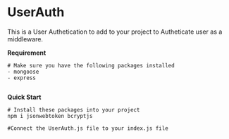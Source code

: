 # UserAuth

This is a User Authetication to add to your project to Autheticate user as a middleware.

**Requirement**
```
# Make sure you have the following packages installed
- mongoose
- express


```


**Quick Start**
```
# Install these packages into your project
npm i jsonwebtoken bcryptjs

#Connect the UserAuth.js file to your index.js file

```

